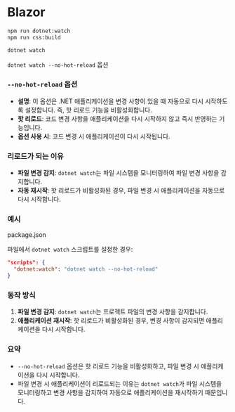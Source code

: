 # Blazor

```bash
npm run dotnet:watch
npm run css:build

dotnet watch

```

`dotnet watch --no-hot-reload` 옵션

### `--no-hot-reload` 옵션

- **설명**: 이 옵션은 .NET 애플리케이션을 변경 사항이 있을 때 자동으로 다시 시작하도록 설정합니다. 즉, 핫 리로드 기능을 비활성화합니다.
- **핫 리로드**: 코드 변경 사항을 애플리케이션을 다시 시작하지 않고 즉시 반영하는 기능입니다.
- **옵션 사용 시**: 코드 변경 시 애플리케이션이 다시 시작됩니다.

### 리로드가 되는 이유

- **파일 변경 감지**: `dotnet watch`는 파일 시스템을 모니터링하여 파일 변경 사항을 감지합니다.
- **자동 재시작**: 핫 리로드가 비활성화된 경우, 파일 변경 시 애플리케이션을 자동으로 다시 시작합니다.

### 예시

package.json

 파일에서 `dotnet watch` 스크립트를 설정한 경우:

```json
"scripts": {
  "dotnet:watch": "dotnet watch --no-hot-reload"
}
```

### 동작 방식

1. **파일 변경 감지**: `dotnet watch`는 프로젝트 파일의 변경 사항을 감지합니다.
2. **애플리케이션 재시작**: 핫 리로드가 비활성화된 경우, 변경 사항이 감지되면 애플리케이션을 다시 시작합니다.

### 요약

- `--no-hot-reload` 옵션은 핫 리로드 기능을 비활성화하고, 파일 변경 시 애플리케이션을 다시 시작합니다.
- 파일 변경 시 애플리케이션이 리로드되는 이유는 `dotnet watch`가 파일 시스템을 모니터링하고 변경 사항을 감지하여 자동으로 애플리케이션을 재시작하기 때문입니다.
